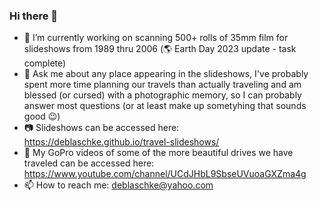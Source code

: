 ### Hi there 👋
- 🔭 I’m currently working on scanning 500+ rolls of 35mm film for slideshows from 1989 thru 2006 (:earth_americas: Earth Day 2023 update - task complete)
- 💬 Ask me about any place appearing in the slideshows, I've probably spent more time planning our travels than actually traveling and am blessed (or cursed) with a photographic memory, so I can probably answer most questions (or at least make up sometyhing that sounds good 😉)
- 📷 Slideshows can be accessed here: https://deblaschke.github.io/travel-slideshows/
- 🎥 My GoPro videos of some of the more beautiful drives we have traveled can be accessed here: https://www.youtube.com/channel/UCdJHbL9SbseUVuoaGXZma4g
- 📫 How to reach me: deblaschke@yahoo.com

<!--
**deblaschke/deblaschke** is a ✨ _special_ ✨ repository because its `README.md` (this file) appears on your GitHub profile.

Here are some ideas to get you started:

- 🔭 I’m currently working on ...
- 🌱 I’m currently learning ...
- 👯 I’m looking to collaborate on ...
- 🤔 I’m looking for help with ...
- 💬 Ask me about ...
- 📫 How to reach me: ...
- 😄 Pronouns: ...
- ⚡ Fun fact: ...
- Others: https://github.com/ikatyang/emoji-cheat-sheet/blob/master/README.md
-->
